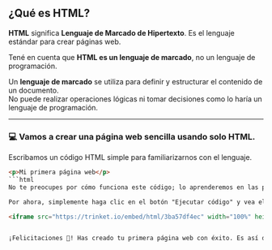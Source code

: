 ## ¿Qué es HTML?

**HTML** significa **Lenguaje de Marcado de Hipertexto**. Es el lenguaje estándar para crear páginas web.

Tené en cuenta que **HTML es un lenguaje de marcado**, no un lenguaje de programación.

Un **lenguaje de marcado** se utiliza para definir y estructurar el contenido de un documento.  
No puede realizar operaciones lógicas ni tomar decisiones como lo haría un lenguaje de programación.

---

### 💻 Vamos a crear una página web sencilla usando solo HTML.

Escribamos un código HTML simple para familiarizarnos con el lenguaje.

```html
<p>Mi primera página web</p>
```html
No te preocupes por cómo funciona este código; lo aprenderemos en las próximas lecciones.

Por ahora, simplemente haga clic en el botón "Ejecutar código" y vea el resultado.

<iframe src="https://trinket.io/embed/html/3ba57df4ec" width="100%" height="200" frameborder="0" allowfullscreen></iframe>


¡Felicitaciones 🎉! Has creado tu primera página web con éxito. Es así de fácil con HTML.

